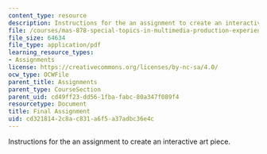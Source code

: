```yaml
---
content_type: resource
description: Instructions for the an assignment to create an interactive art piece.
file: /courses/mas-878-special-topics-in-multimedia-production-experiences-in-interactive-art-fall-2003/cd3218142c8ac831a6f5a37adbc36e4c_final_assign.pdf
file_size: 64634
file_type: application/pdf
learning_resource_types:
- Assignments
license: https://creativecommons.org/licenses/by-nc-sa/4.0/
ocw_type: OCWFile
parent_title: Assignments
parent_type: CourseSection
parent_uid: cd49ff23-dd56-1fba-fabc-80a347f089f4
resourcetype: Document
title: Final Assignment
uid: cd321814-2c8a-c831-a6f5-a37adbc36e4c
---
```

Instructions for the an assignment to create an interactive art piece.